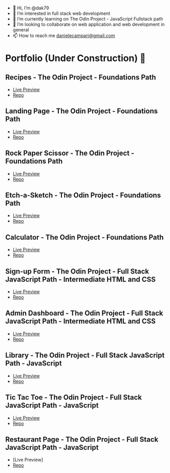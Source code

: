 - 👋 Hi, I’m @dak79
- 👀 I’m interested in full stack web development
- 🌱 I’m currently learning on The Odin Project - JavaScript Fullstack path
- 💞️ I’m looking to collaborate on web application and web development in general
- 📫 How to reach me danielecampari@gmail.com

# Portfolio (Under Construction) 🚧

## Recipes - The Odin Project - Foundations Path
* [Live Preview](https://dak79.github.io/odin-recipes/)
* [Repo](https://github.com/dak79/odin-recipes)

## Landing Page - The Odin Project - Foundations Path
* [Live Preview](https://dak79.github.io/odin-landing/)
* [Repo](https://github.com/dak79/odin-landing)

## Rock Paper Scissor - The Odin Project - Foundations Path
* [Live Preview](https://dak79.github.io/odin-rock/)
* [Repo](https://github.com/dak79/odin-rock)

## Etch-a-Sketch - The Odin Project - Foundations Path
* [Live Preview](https://dak79.github.io/odin-etch-a-sketch/)
* [Repo](https://github.com/dak79/odin-etch-a-sketch)

## Calculator - The Odin Project - Foundations Path
* [Live Preview](https://dak79.github.io/odin-calculator/)
* [Repo](https://github.com/dak79/odin-calculator)

## Sign-up Form - The Odin Project - Full Stack JavaScript Path - Intermediate HTML and CSS
* [Live Preview](https://dak79.github.io/odin-sign-up-form/)
* [Repo](https://github.com/dak79/odin-sign-up-form)

## Admin Dashboard - The Odin Project - Full Stack JavaScript Path - Intermediate HTML and CSS
* [Live Preview](https://dak79.github.io/odin-admin-dashboard/)
* [Repo](https://github.com/dak79/odin-admin-dashboard)

## Library - The Odin Project - Full Stack JavaScript Path - JavaScript
* [Live Preview](https://dak79.github.io/odin-library/)
* [Repo](https://github.com/dak79/odin-library)

## Tic Tac Toe - The Odin Project - Full Stack JavaScript Path - JavaScript
* [Live Preview](https://dak79.github.io/odin-tic-tac-toe/)
* [Repo](https://github.com/dak79/odin-tic-tac-toe)

## Restaurant Page - The Odin Project - Full Stack JavaScript Path - JavaScript
* [Live Preview]
* [Repo](https://github.com/dak79/odin-restaurant-page)


<!---
dak79/dak79 is a ✨ special ✨ repository because its `README.md` (this file) appears on your GitHub profile.
You can click the Preview link to take a look at your changes.
--->
